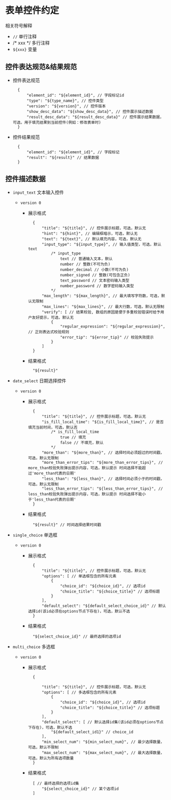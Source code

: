 # 表单控件约定

相关符号解释

- `//` 单行注释
- /* xxx */ 多行注释
- `${xxx}` 变量

## 控件表达规范&结果规范

- 控件表达规范

		{
			"element_id": "${element_id}", // 字段标记id
			"type": "${type_name}", // 控件类型
			"version": "${version}", // 控件版本
			"show_desc_data": "${show_desc_data}", // 控件展示描述数据
			"result_desc_data": "${result_desc_data}" // 控件展示结果数据，可选，用于填充结果到当前控件(例如：修改表单时)
		}

- 控件结果规范

		{
			"element_id": "${element_id}", // 字段标记
			"result": "${result}" // 结果数据
		}


## 控件描述数据

- `input_text` 文本输入控件

	- `version 0`
		- 展示格式

				{
					"title": "${title}", // 控件展示标题，可选，默认无
					"hint": "${hint}", // 编辑框暗示，可选，默认无
					"text": "${text}", // 默认填充内容，可选，默认无
					"input_type": "${input_type}", // 输入值类型，可选，默认text
					    /* input_type
							text // 普通输入文本，默认
							number // 整数(不可为负)
							number_decimal // 小数(不可为负)
							number_signed // 整数(可包含正负)
							text_password // 文本密码输入类型
							number_password // 数字密码输入类型
						*/
					"max_length": "${max_length}", // 最大填写字符数，可选，默认无限制
					"max_lines": "${max_lines}", // 最大行数，可选，默认无限制
					"verify": [ // 结果校验, 数组的原因是便于多重校验错误时给予用户友好提示，可选，默认无
						{
							"regular_expression": "${regular_expression}", // 正则表达式校验规则
							"error_tip": "${error_tip}" // 校验失败提示
						}
					]
				}

		- 结果格式

				"${result}"

- `date_select` 日期选择控件

	- `version 0`
		- 展示格式
				
				{
					"title": "${title}", // 控件展示标题，可选，默认无
					"is_fill_local_time": "${is_fill_local_time}", // 是否填充当前时间，可选，默认否
						/* is_fill_local_time
							true // 填充
							false // 不填充，默认
						*/
					"more_than": "${more_than}", // 选择时间必须超过的时间戳，可选，默认无限制
					"more_than_error_tips": "${more_than_error_tips}", // more_than校验失败弹出提示内容，可选，默认提示 时间选择不能超过'more_than代表的日期'
					"less_than": "${less_than}", // 选择时间必须小于的时间戳，可选，默认无限制
					"less_than_error_tips": "${less_than_error_tips}", // less_than校验失败弹出提示内容，可选，默认提示 时间选择不能小于'less_than代表的日期'
				}

		- 结果格式

				"${result}" // 时间选择结果时间戳

- `single_choice` 单选框

	- `version 0`

		- 展示格式

				{
					"title": "${title}", // 控件展示标题，可选，默认无
					"options": [ // 单选框包含的所有元素
						{
							"choice_id": "${choice_id}", // 选项id
							"choice_title": "${choice_title}" // 选项标题
						}
					],
					"default_select": "${default_select_choice_id}" // 默认选择id(该id必须在options节点下存在)，可选，默认不选
				}

		- 结果格式

				"${select_choice_id}" // 最终选择的选项id

- `multi_choice` 多选框

	- `version 0`

		- 展示格式

				{

					"title": "${title}", // 控件展示标题，可选，默认无
					"options": [ // 多选框包含的所有元素
						{
							"choice_id": "${choice_id}", // 选项id
							"choice_title": "${choice_title}" // 选项标题
						}
					],
					"default_select": [ // 默认选择id集(该id必须在options节点下存在)，可选，默认不选
						"${default_select_id1}" // choice_id
					],
					"min_select_num": "${min_select_num}", // 最少选择数量，可选，默认不限制
					"max_select_num": "${max_select_num}", // 最大选择数量，可选，默认为所有选项数量
				}

		- 结果格式

				[ // 最终选择的选项id集
					"${select_choice_id}" // 某个选项id
				]
